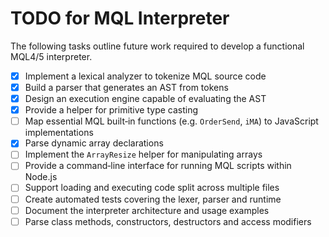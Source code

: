 # TODO for MQL Interpreter

The following tasks outline future work required to develop a functional MQL4/5 interpreter.

- [x] Implement a lexical analyzer to tokenize MQL source code
- [x] Build a parser that generates an AST from tokens
- [x] Design an execution engine capable of evaluating the AST
- [x] Provide a helper for primitive type casting
- [ ] Map essential MQL built‑in functions (e.g. `OrderSend`, `iMA`) to JavaScript implementations
- [x] Parse dynamic array declarations
- [ ] Implement the `ArrayResize` helper for manipulating arrays
- [ ] Provide a command‑line interface for running MQL scripts within Node.js
- [ ] Support loading and executing code split across multiple files
- [ ] Create automated tests covering the lexer, parser and runtime
- [ ] Document the interpreter architecture and usage examples
- [ ] Parse class methods, constructors, destructors and access modifiers
